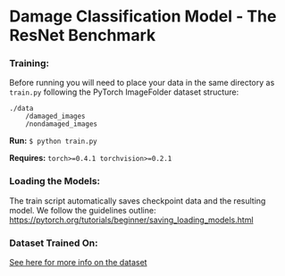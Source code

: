 # Damage Classification Model - The ResNet Benchmark

### Training:

Before running you will need to place your data in the same directory as `train.py` following the PyTorch ImageFolder dataset structure:

```
./data
	/damaged_images
	/nondamaged_images
```

**Run:** ``$ python train.py``

**Requires:** `torch>=0.4.1 torchvision>=0.2.1`

### Loading the Models:

The train script automatically saves checkpoint data and the resulting model. We follow the guidelines outline: https://pytorch.org/tutorials/beginner/saving_loading_models.html

### Dataset Trained On:
[See here for more info on the dataset](https://github.com/ddehueck/BostonStreetCaster/blob/master/ml_models/DATASET-README.md)
